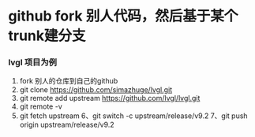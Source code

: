 # github fork 别人代码，然后基于某个trunk建分支
### lvgl 项目为例
1. fork 别人的仓库到自己的github
2. git clone https://github.com/simazhuge/lvgl.git
3. git remote add upstream https://github.com/lvgl/lvgl.git
4.  git remote -v
5.  git fetch upstream
6、git switch -c   upstream/release/v9.2
7、git push origin  upstream/release/v9.2
